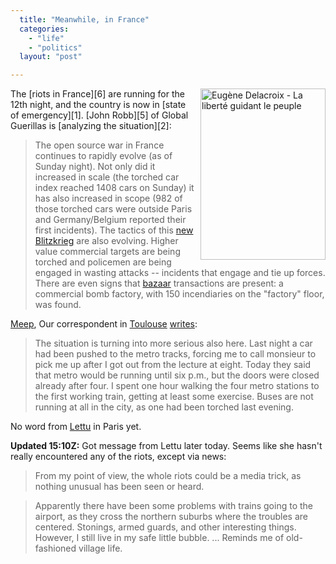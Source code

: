 ```yaml
---
  title: "Meanwhile, in France"
  categories: 
    - "life"
    - "politics"
  layout: "post"

---
```

<img src="https://d2vqpl3tx84ay5.cloudfront.net/delacroix-liberty-leading-people.jpg" border="0" height="274" width="200" alt="Eug&egrave;ne Delacroix - La libert&eacute; guidant le peuple" style="margin-left: 8px" title="Eug&egrave;ne Delacroix - La libert&eacute; guidant le peuple" align="right" />
The [riots in France][6] are running for the 12th night, and the country is now in [state of emergency][1]. [John Robb][5] of Global Guerillas is [analyzing the situation][2]:

> The open source war in France continues to rapidly evolve (as of Sunday night). Not only did it increased in scale (the torched car index reached 1408 cars on Sunday) it has also increased in scope (982 of those torched cars were outside Paris and Germany/Belgium reported their first incidents). The tactics of this [new Blitzkrieg][3] are also evolving. Higher value commercial targets are being torched and policemen are being engaged in wasting attacks -- incidents that engage and tie up forces. There are even signs that [bazaar][4] transactions are present: a commercial bomb factory, with 150 incendiaries on the "factory" floor, was found.

[Meep][10], Our correspondent in [Toulouse][7] [writes][8]:

> The situation is turning into more serious also here. Last night a car had been pushed to the metro tracks, forcing me to call monsieur to pick me up after I got out from the lecture at eight. Today they said that metro would be running until six p.m., but the doors were closed already after four. I spent one hour walking the four metro stations to the first working train, getting at least some exercise. Buses are not running at all in the city, as one had been torched last evening.

No word from [Lettu][9] in Paris yet.

__Updated 15:10Z:__ Got message from Lettu later today. Seems like she hasn't really encountered any of the riots, except via news:

> From my point of view, the whole riots could be a media trick, as nothing unusual has been seen or heard.

> Apparently there have been some problems with trains going to the airport, as they cross the northern suburbs where the troubles are centered. Stonings, armed guards, and other interesting things. However, I still live in my safe little bubble. ... Reminds me of old-fashioned village life.

[1]: http://www.themoscowtimes.com/stories/2005/11/09/251.html
[2]: http://globalguerrillas.typepad.com/globalguerrillas/2005/11/journal_guerre_.html
[3]: http://globalguerrillas.typepad.com/globalguerrillas/2004/05/a_terrorist_bli.html
[4]: http://globalguerrillas.typepad.com/globalguerrillas/2004/07/the_bazaar_of_v.html
[5]: http://globalguerrillas.typepad.com/globalguerrillas/
[6]: http://en.wikipedia.org/wiki/2005_civil_unrest_in_France
[7]: http://en.wikipedia.org/wiki/Toulouse
[8]: http://meep.greywolves.org/miki/Marraskuu2005.html
[9]: http://www.routamc.org/gallery/spring-2004/113_1358
[10]: http://meep.greywolves.org/

